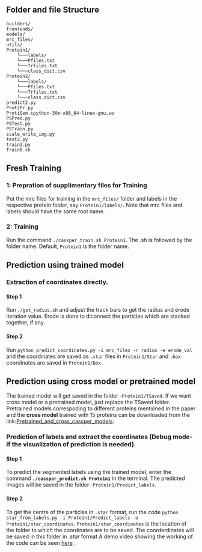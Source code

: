 ## Folder and file Structure
```
builders/  
frontends/  
models/  
mrc_files/ 
utils/
Protein1/  
    └───labels/  
    └───Pfiles.txt  
    └───Trfiles.txt  
    └───class_dict.csv  
Protein2/  
    └───labels/  
    └───Pfiles.txt  
    └───Trfiles.txt  
    └───class_dict.csv  
predict2.py  
ProtiPr.py  
ProtiSem.cpython-36m-x86_64-linux-gnu.so  
PSPred.py  
PSTest.py  
PSTrain.py  
scale_write_img.py  
test2.py  
train2.py  
Train8.sh  
```  

## Fresh Training
### 1: Prepration of supplimentary files for Training
Put the mrc files for training in the `mrc_files/` folder and labels in the respective protein folder, say `Protein1/labels/`. Note that mrc files and labels should have the same root name. 
### 2: Training
Run the command `./cassper_train.sh Protein1`. The .sh is followed by the folder name. Default, `Protein1` is the folder name.   

## Prediction using trained model

### Extraction of coordinates directly.
#### Step 1
Run `./get_radius.sh` and adjust the track bars to get the radius and erode iteration value. Erode is done to diconnect the particles which are stacked together, if any. 
#### Step 2
Run `python predict_coordinates.py -i mrc_files -r radius -e erode_val` and the coordinates are saved as `.star` files in `Protein1/Star` and `.box` coordinates are saved in `Protein1/Box`

## Prediction using cross model or pretrained model
The trained model will get saved in the folder -`Protein1/TSaved`. If we want cross model or a  pretrained model, just replace the TSaved folder. Pretrained models correspoding to different proteins mentioned in the paper  and the **cross model** trained with 15 proteins can be downloaded from the link:[Pretrained_and_cross_cassper_models](https://drive.google.com/drive/folders/1Vi4N8RSObD6Oa_pCRcyZ2MS8WzbDT-7b?usp=sharing "Google Drive").

### Prediction of labels and extract the coordinates (Debug mode- if the visualization of prediction is needed). 
#### Step 1 
To predict the segmented labels using the trained model, enter the command **`./cassper_predict.sh Protein1`** in the terminal. The predicted images will be saved in the folder- `Protein1/Predict_labels`. 
#### Step 2
To get the centre of the particles in `.star` format, run the code `python star_from_labels.py -i Protein1/Predict_labels -o Protein1/star_coordinates`. `Protein1/star_coordinates` is the location of the folder to which the coordinates are to be saved.  The coorderdinates will be saved in this folder in *.star* format
A demo video showing the working of the code can be seen [here](https://youtu.be/wxdpRDVdJZY) .




